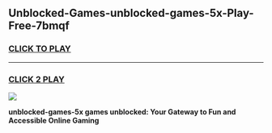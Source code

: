 
## Unblocked-Games-unblocked-games-5x-Play-Free-7bmqf
<h3>
<a href="https://premium76.site?title=unblocked-games-5x&ref=21A">CLICK TO PLAY</a></h3>
<hr>

<h3>
<a href="https://premium76.site?title=unblocked-games-5x&ref=21A">CLICK 2 PLAY</a>
  
</h3>

<a href="https://premium76.site?title=unblocked-games-5x&ref=21A"><img src="https://clearcache.store/games.png"></a>


**unblocked-games-5x games unblocked: Your Gateway to Fun and Accessible Online Gaming**
